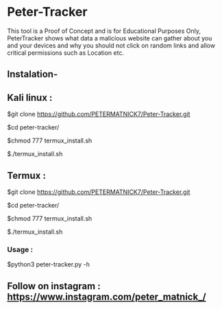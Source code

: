 # Peter-Tracker

This tool is a Proof of Concept and is for Educational Purposes Only, PeterTracker shows what data a malicious website can gather about you and your devices and why you should not click on random links and allow critical permissions such as Location etc.


## Instalation-

## Kali linux :

$git clone https://github.com/PETERMATNICK7/Peter-Tracker.git

$cd peter-tracker/

$chmod 777 termux_install.sh

$./termux_install.sh


## Termux :

$git clone https://github.com/PETERMATNICK7/Peter-Tracker.git

$cd peter-tracker/

$chmod 777 termux_install.sh

$./termux_install.sh


### Usage :

$python3 peter-tracker.py -h



## Follow on instagram : https://www.instagram.com/peter_matnick_/
